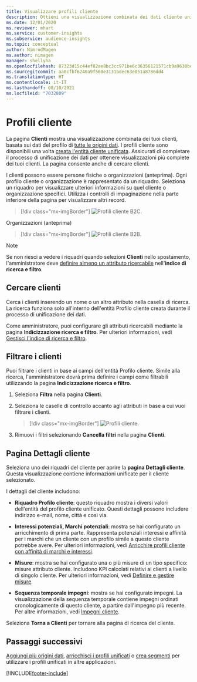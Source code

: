 ```yaml
---
title: Visualizzare profili cliente
description: Ottieni una visualizzazione combinata dei dati cliente unificati.
ms.date: 12/01/2020
ms.reviewer: mhart
ms.service: customer-insights
ms.subservice: audience-insights
ms.topic: conceptual
author: NimrodMagen
ms.author: nimagen
manager: shellyha
ms.openlocfilehash: 87323d15c44ef82ae8bc3cc971be6c36356121571cb9a9630be699ac2d157bf6
ms.sourcegitcommit: aa0cfbf6240a9f560e3131bdec63e051a8786dd4
ms.translationtype: HT
ms.contentlocale: it-IT
ms.lasthandoff: 08/10/2021
ms.locfileid: "7032809"
---
```

# <a name="customer-profiles"></a>Profili cliente

La pagina **Clienti** mostra una visualizzazione combinata dei tuoi clienti, basata sui dati del profilo di [tutte le origini dati](data-sources.md). I profili cliente sono disponibili una volta [creata l'entità cliente unificata](data-unification.md). Assicurati di completare il processo di unificazione dei dati per ottenere visualizzazioni più complete dei tuoi clienti. La pagina consente anche di cercare clienti.

I clienti possono essere persone fisiche o organizzazioni (anteprima). Ogni profilo cliente o organizzazione è rappresentato da un riquadro. Seleziona un riquadro per visualizzare ulteriori informazioni su quel cliente o organizzazione specifici. Utilizza i controlli di impaginazione nella parte inferiore della pagina per visualizzare altri record.

> [!div class="mx-imgBorder"] 
> ![Profili cliente B2C.](media/profiles-customers.png "Profili cliente B2C")

Organizzazioni (anteprima)
> [!div class="mx-imgBorder"] 
> ![Profili cliente B2B.](media/profile-customers-b2b.png "Profili cliente B2B")

> [!NOTE]
> Se non riesci a vedere i riquadri quando selezioni **Clienti** nello spostamento, l'amministratore deve [definire almeno un attributo ricercabile](search-filter-index.md) nell'**indice di ricerca e filtro**.

## <a name="search-for-customers"></a>Cercare clienti

Cerca i clienti inserendo un nome o un altro attributo nella casella di ricerca. La ricerca funziona solo all'interno dell'entità Profilo cliente creata durante il processo di unificazione dei dati.

Come amministratore, puoi configurare gli attributi ricercabili mediante la pagina **Indicizzazione ricerca e filtro**. Per ulteriori informazioni, vedi [Gestisci l'indice di ricerca e filtro](search-filter-index.md).

## <a name="filter-customers"></a>Filtrare i clienti

Puoi filtrare i clienti in base ai campi dell'entità Profilo cliente. Simile alla ricerca, l'amministratore dovrà prima definire i campi come filtrabili utilizzando la pagina **Indicizzazione ricerca e filtro**.

1. Seleziona **Filtra** nella pagina **Clienti**.

2. Seleziona le caselle di controllo accanto agli attributi in base a cui vuoi filtrare i clienti.

   > [!div class="mx-imgBorder"] 
   > ![Profili cliente.](media/profiles-customers3.png "Profili cliente")

3. Rimuovi i filtri selezionando **Cancella filtri** nella pagina **Clienti**.

##  <a name="customer-details-page"></a>Pagina Dettagli cliente

Seleziona uno dei riquadri del cliente per aprire la **pagina Dettagli cliente**. Questa visualizzazione contiene informazioni unificate per il cliente selezionato.

I dettagli del cliente includono:

-   **Riquadro Profilo cliente**: questo riquadro mostra i diversi valori dell'entità del profilo cliente unificato. Questi dettagli possono includere indirizzo e-mail, nome, città e così via. 

-   **Interessi potenziali, Marchi potenziali**: mostra se hai configurato un arricchimento di prima parte. Rappresenta potenziali interessi e affinità per i marchi che un cliente con un profilo simile a questo cliente potrebbe avere. Per ulteriori informazioni, vedi [Arricchire profili cliente con affinità di marchi e interessi](enrichment-microsoft.md).

-   **Misure**: mostra se hai configurato una o più misure di un tipo specifico: misure attributo cliente. Includono KPI calcolati relativi ai clienti a livello di singolo cliente. Per ulteriori informazioni, vedi [Definire e gestire misure](measures.md).

-   **Sequenza temporale impegni**: mostra se hai configurato impegni. La visualizzazione della sequenza temporale contiene impegni ordinati cronologicamente di questo cliente, a partire dall'impegno più recente. Per altre informazioni, vedi [Impegni cliente](activities.md).

Seleziona **Torna a Clienti** per tornare alla pagina di ricerca del cliente.

## <a name="next-steps"></a>Passaggi successivi

[Aggiungi più origini dati](data-sources.md), [arricchisci i profili unificati](enrichment-hub.md) o [crea segmenti](segments.md) per utilizzare i profili unificati in altre applicazioni.


[!INCLUDE[footer-include](../includes/footer-banner.md)]
